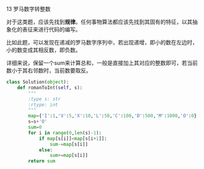 13 罗马数字转整数

对于这类题，应该先找到**规律**。任何事物算法都应该先找到其固有的特征，以其抽象化的表征来进行代码的编写。

比如此题，可以发现在递减的罗马数字序列中，若出现递增，即小的数在左边时，小的数变成其相反数，即负数。

详细来说，保留一个sum来计算总和，一般是直接加上其对应的整数即可，若当前数小于其右邻数时，当前数要取反。

```python
class Solution(object):
    def romanToInt(self, s):
        """
        :type s: str
        :rtype: int
        """
        map={'I':1,'V':5,'X':10,'L':50,'C':100,'D':500,'M':1000,'O':0}
        s=s+'O'
        sum=0
        for i in range(0,len(s)-1):
            if map[s[i]]<map[s[i+1]]:
                sum-=map[s[i]]
            else:
                sum+=map[s[i]]
        return sum
```

